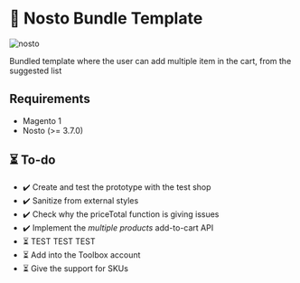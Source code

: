 # 🛒 Nosto Bundle Template
![nosto](http://cdn.www.nosto.com/wp-content/uploads/NOSTO-logo-horizontal-PRIMARY.png)

Bundled template where the user can add multiple item in the cart, from the suggested list

## Requirements

* Magento 1
* Nosto (>= 3.7.0)


## ⏳  To-do

* ✔️  Create and test the prototype with the test shop
* ✔️  Sanitize from external styles
* ✔️  Check why the priceTotal function is giving issues
* ✔️  Implement the *multiple products* add-to-cart API
* ⏳  TEST TEST TEST
* ⏳  Add into the Toolbox account
* ⏳  Give the support for SKUs
